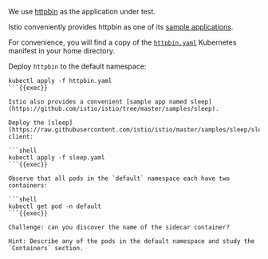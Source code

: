 We use [httpbin](https://httpbin.org/) as the application under test.

Istio conveniently provides httpbin as one of its [sample applications](https://github.com/istio/istio/tree/master/samples/httpbin).

For convenience, you will find a copy of the [`httpbin.yaml`](https://raw.githubusercontent.com/istio/istio/master/samples/httpbin/httpbin.yaml) Kubernetes manifest in your home directory.

Deploy `httpbin` to the default namespace:

```shell
kubectl apply -f httpbin.yaml
```{{exec}}

Istio also provides a convenient [sample app named sleep](https://github.com/istio/istio/tree/master/samples/sleep).

Deploy the [sleep](https://raw.githubusercontent.com/istio/istio/master/samples/sleep/sleep.yaml) client:

```shell
kubectl apply -f sleep.yaml
```{{exec}}

Observe that all pods in the `default` namespace each have two containers:

```shell
kubectl get pod -n default
```{{exec}}

Challenge: can you discover the name of the sidecar container?

Hint: Describe any of the pods in the default namespace and study the `Containers` section.